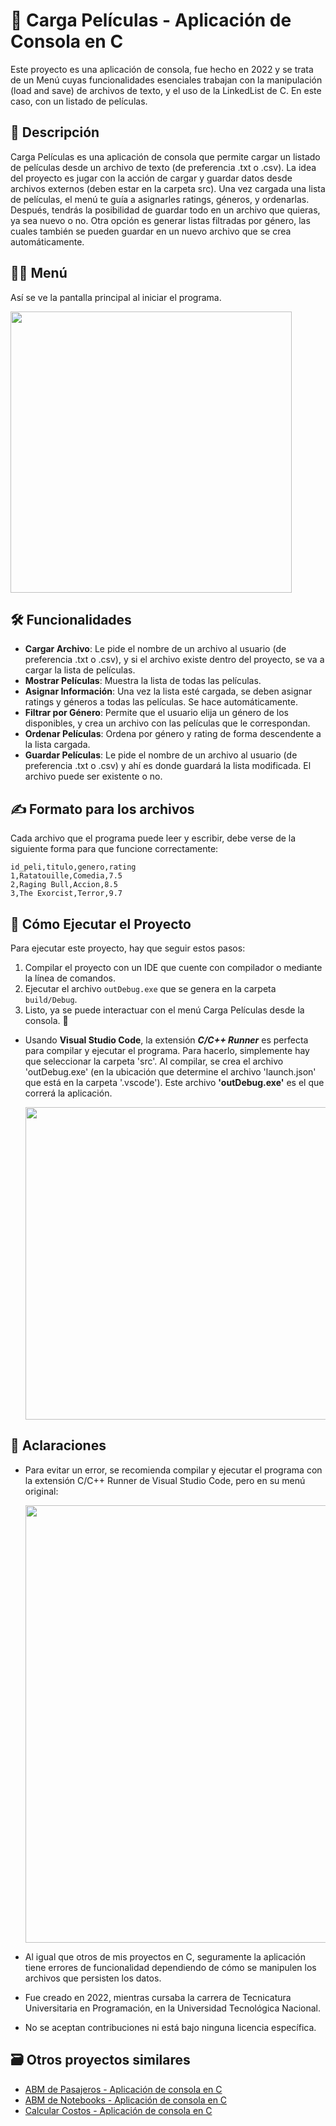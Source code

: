 # 🍿 Carga Películas - Aplicación de Consola en C

Este proyecto es una aplicación de consola, fue hecho en 2022 y se trata de un Menú cuyas funcionalidades esenciales trabajan con la manipulación (load and save) de archivos de texto, y el uso de la LinkedList de C. En este caso, con un listado de películas.

## 📘 Descripción

Carga Películas es una aplicación de consola que permite cargar un listado de películas desde un archivo de texto (de preferencia .txt o .csv). La idea del proyecto es jugar con la acción de cargar y guardar datos desde archivos externos (deben estar en la carpeta src). Una vez cargada una lista de películas, el menú te guía a asignarles ratings, géneros, y ordenarlas. Después, tendrás la posibilidad de guardar todo en un archivo que quieras, ya sea nuevo o no. Otra opción es generar listas filtradas por género, las cuales también se pueden guardar en un nuevo archivo que se crea automáticamente.

## 👨‍💻 Menú

Así se ve la pantalla principal al iniciar el programa.

<img src="https://github.com/user-attachments/assets/396b4f7d-4d55-4364-a4f4-dead583e8420" width="450"/>

## 🛠️ Funcionalidades

- **Cargar Archivo**: Le pide el nombre de un archivo al usuario (de preferencia .txt o .csv), y si el archivo existe dentro del proyecto, se va a cargar la lista de películas.
- **Mostrar Películas**: Muestra la lista de todas las películas.
- **Asignar Información**: Una vez la lista esté cargada, se deben asignar ratings y géneros a todas las películas. Se hace automáticamente.
- **Filtrar por Género**: Permite que el usuario elija un género de los disponibles, y crea un archivo con las películas que le correspondan.
- **Ordenar Películas**: Ordena por género y rating de forma descendente a la lista cargada.
- **Guardar Películas**: Le pide el nombre de un archivo al usuario (de preferencia .txt o .csv) y ahí es donde guardará la lista modificada. El archivo puede ser existente o no.

## ✍️ Formato para los archivos

Cada archivo que el programa puede leer y escribir, debe verse de la siguiente forma para que funcione correctamente:

```
id_peli,titulo,genero,rating
1,Ratatouille,Comedia,7.5
2,Raging Bull,Accion,8.5
3,The Exorcist,Terror,9.7
```

## 🚀 Cómo Ejecutar el Proyecto

Para ejecutar este proyecto, hay que seguir estos pasos:

1. Compilar el proyecto con un IDE que cuente con compilador o mediante la línea de comandos.
2. Ejecutar el archivo `outDebug.exe` que se genera en la carpeta `build/Debug`.
3. Listo, ya se puede interactuar con el menú Carga Películas desde la consola. 🎉

- Usando **Visual Studio Code**, la extensión ***C/C++ Runner*** es perfecta para compilar y ejecutar el programa. Para hacerlo, simplemente hay que seleccionar la carpeta 'src'. Al compilar, se crea el archivo 'outDebug.exe' (en la ubicación que determine el archivo 'launch.json' que está en la carpeta '.vscode'). Este archivo **'outDebug.exe'** es el que correrá la aplicación.

  <img src="https://github.com/user-attachments/assets/21aac7da-b211-4983-b944-9590aa125365" width="500"/>

## 📌 Aclaraciones
- Para evitar un error, se recomienda compilar y ejecutar el programa con la extensión C/C++ Runner de Visual Studio Code, pero en su menú original:
 
  <img src="https://github.com/user-attachments/assets/3c5c3683-7e50-4f39-a5a4-420cd6621083" width="700"/>

- Al igual que otros de mis proyectos en C, seguramente la aplicación tiene errores de funcionalidad dependiendo de cómo se manipulen los archivos que persisten los datos.
- Fue creado en 2022, mientras cursaba la carrera de Tecnicatura Universitaria en Programación, en la Universidad Tecnológica Nacional.
- No se aceptan contribuciones ni está bajo ninguna licencia específica.

## 🗃️ Otros proyectos similares
- [ABM de Pasajeros - Aplicación de consola en C](https://github.com/Leumig/c-abm-pasajeros)
- [ABM de Notebooks - Aplicación de consola en C](https://github.com/Leumig/c-abm-notebooks)
- [Calcular Costos - Aplicación de consola en C](https://github.com/Leumig/c-calcular-costos)

